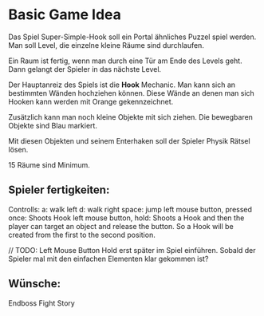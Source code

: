 # Basic Game Idea

Das Spiel Super-Simple-Hook soll ein Portal ähnliches Puzzel spiel werden. Man soll Level, die einzelne kleine Räume sind durchlaufen.

Ein Raum ist fertig, wenn man durch eine Tür am Ende des Levels geht. Dann gelangt der Spieler in das nächste Level.

Der Hauptanreiz des Spiels ist die **Hook** Mechanic. Man kann sich an bestimmten Wänden hochziehen können. Diese Wände an denen man sich Hooken kann werden mit Orange gekennzeichnet.

Zusätzlich kann man noch kleine Objekte mit sich ziehen. Die bewegbaren Objekte sind Blau markiert.

Mit diesen Objekten und seinem Enterhaken soll der Spieler Physik Rätsel lösen.

15 Räume sind Minimum.

## Spieler fertigkeiten:
Controlls:
a: walk left
d: walk right
space: jump
left mouse button, pressed once: Shoots Hook
left mouse button, hold: Shoots a Hook and then the player can target an object and release the button. So a Hook will be created from the first to the second position.

// TODO: Left Mouse Button Hold erst später im Spiel einführen. Sobald der Spieler mal mit den einfachen Elementen klar gekommen ist?


## Wünsche:
Endboss Fight
Story

